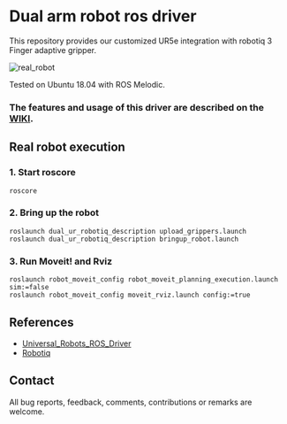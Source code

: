 # Dual arm robot ros driver

This repository provides our customized UR5e integration with robotiq 3 Finger adaptive gripper.  

![real_robot](https://user-images.githubusercontent.com/6389003/141102453-e75c4ded-fe8f-4a26-9d55-d97c1e357f7d.JPG)

Tested on Ubuntu 18.04 with ROS Melodic.

### The features and usage of this driver are described on the [WIKI](https://github.com/yaesolKim/dual_ur5e/wiki).   

<!--
## Simulation: Run gazebo, moveit, Rviz   
```
roslaunch ur_e_gazebo dual_arm.launch
roslaunch dual_arm_moveit_config robot_moveit_planning_execution.launch sim:=true
roslaunch dual_arm_moveit_config moveit_rviz.launch config:=true
```   
-->
## Real robot execution

### 1. Start roscore
```commandline
roscore
```
### 2. Bring up the robot
```commandline
roslaunch dual_ur_robotiq_description upload_grippers.launch    
roslaunch dual_ur_robotiq_description bringup_robot.launch    
```
### 3. Run Moveit! and Rviz
```commandline
roslaunch robot_moveit_config robot_moveit_planning_execution.launch sim:=false     
roslaunch robot_moveit_config moveit_rviz.launch config:=true   
```

<!--
To control the left/right arm separately, use the command below. 
```commandline
roslaunch ur_robot_driver dual_ur_robotiq_bringup.launch   
roslaunch ur5e_moveit_config ur5e_moveit_planning_execution.launch   
roslaunch ur5e_moveit_config moveit_rviz.launch config:=true  
```
-->

## References   
- [Universal_Robots_ROS_Driver](https://github.com/UniversalRobots/Universal_Robots_ROS_Driver)
- [Robotiq](https://github.com/ros-industrial/robotiq)



## Contact
All bug reports, feedback, comments, contributions or remarks are welcome.

